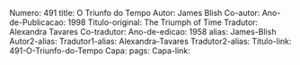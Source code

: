 Numero: 491
title: O Triunfo do Tempo
Autor: James Blish
Co-autor: 
Ano-de-Publicacao: 1998
Titulo-original: The Triumph of Time
Tradutor: Alexandra Tavares
Co-tradutor: 
Ano-de-edicao: 1958
alias: James-Blish
Autor2-alias: 
Tradutor1-alias: Alexandra-Tavares
Tradutor2-alias: 
Titulo-link: 491-O-Triunfo-do-Tempo
Capa: 
pags: 
Capa-link: 
